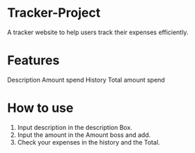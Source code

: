 # Tracker-Project
A tracker website to help users track their expenses efficiently.


# Features 
Description
Amount spend
History
Total amount spend

# How to use
1. Input description in the description Box.
2. Input the amount in the Amount boss and add. 
3. Check your expenses in the history and the Total. 